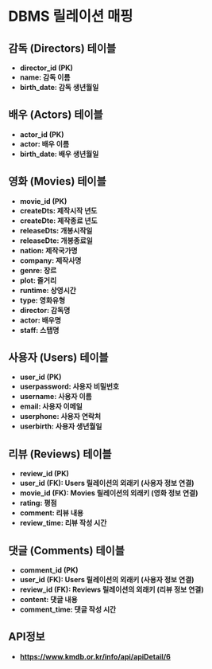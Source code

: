 # DBMS 릴레이션 매핑

## 감독 (Directors) 테이블

- **director_id (PK)**
- **name: 감독 이름**
- **birth_date: 감독 생년월일**

## 배우 (Actors) 테이블

- **actor_id (PK)**
- **actor: 배우 이름**
- **birth_date: 배우 생년월일**

## 영화 (Movies) 테이블

- **movie_id (PK)**
- **createDts: 제작시작 년도**
- **createDte: 제작종료 년도**
- **releaseDts: 개봉시작일**
- **releaseDte: 개봉종료일**
- **nation: 제작국가명**
- **company: 제작사명**
- **genre: 장르**
- **plot: 줄거리**
- **runtime: 상영시간**
- **type: 영화유형**
- **director: 감독명**
- **actor: 배우명**
- **staff: 스탭명**

## 사용자 (Users) 테이블

- **user_id (PK)**
- **userpassword: 사용자 비밀번호**
- **username: 사용자 이름**
- **email: 사용자 이메일**
- **userphone: 사용자 연락처**
- **userbirth: 사용자 생년월일**

## 리뷰 (Reviews) 테이블

- **review_id (PK)**
- **user_id (FK): Users 릴레이션의 외래키 (사용자 정보 연결)**
- **movie_id (FK): Movies 릴레이션의 외래키 (영화 정보 연결)**
- **rating: 평점**
- **comment: 리뷰 내용**
- **review_time: 리뷰 작성 시간**

## 댓글 (Comments) 테이블

- **comment_id (PK)**
- **user_id (FK): Users 릴레이션의 외래키 (사용자 정보 연결)**
- **review_id (FK): Reviews 릴레이션의 외래키 (리뷰 정보 연결)**
- **content: 댓글 내용**
- **comment_time: 댓글 작성 시간**

## API정보

- **https://www.kmdb.or.kr/info/api/apiDetail/6**
